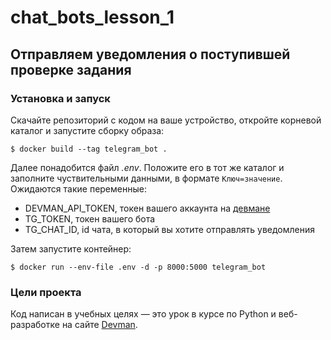 # chat_bots_lesson_1

## Отправляем уведомления о поступившей проверке задания

### Установка и запуск
Скачайте репозиторий с кодом на ваше устройство, откройте корневой каталог и запустите сборку образа:
```
$ docker build --tag telegram_bot .
```
Далее понадобится файл *.env*. Положите его в тот же каталог и заполните чуствительными данными, в формате `Ключ=значение`.
Ожидаются такие переменные:
- DEVMAN_API_TOKEN, токен вашего аккаунта на [девмане](https://dvmn.org/)
- TG_TOKEN, токен вашего бота
- TG_CHAT_ID, id чата, в который вы хотите отправлять уведомления

Затем запустите контейнер:
```
$ docker run --env-file .env -d -p 8000:5000 telegram_bot
```

### Цели проекта
Код написан в учебных целях — это урок в курсе по Python и веб-разработке на сайте [Devman](https://dvmn.org/).

